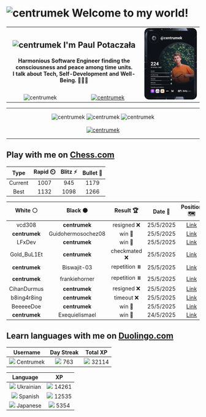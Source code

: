 <h1>
  <img
    src="https://emojis.slackmojis.com/emojis/images/1531849430/4246/blob-sunglasses.gif"
    width="30"
    alt="centrumek"
  />
  Welcome to my world!
</h1>

<table>
  <tbody>
    <tr>
      <td align="center" width="70%" colspan="2">
        <h2>
          <img
            src="https://raw.githubusercontent.com/MartinHeinz/MartinHeinz/master/wave.gif"
            width="30px"
            alt="centrumek"
          />
          I'm Paul Potaczała
        </h2>
        <h4>
          Harmonious Software Engineer finding the consciousness and peace among time units.
          <br/>
          I talk about Tech, Self-Development and Well-Being. 🌿🧘🚀
        </h4>
      </td>
      <td width="30%" rowspan="2">
        <a href="https://app.daily.dev/centrumek">
          <img
            src="./devcard.svg"
            alt="centrumek"
          />
        </a>
      </td>
    </tr>
    <tr align="center">
      <td>
        <img
          src="https://komarev.com/ghpvc/?username=centrumek&label=visitors&color=0e75b6&style=flat"
          alt="centrumek"
        >
      </td>
      <td>
        <a href="https://stackoverflow.com/users/14496012/centrumek">
          <img
            src="https://stackoverflow.com/users/flair/14496012.png?theme=dark"
            alt="centrumek"
          >
        </a>
      </td>
    </tr>
  </tbody>
</table>

---
<div align="center">
  <img 
    src="https://github-readme-stats.vercel.app/api?username=centrumek&show_icons=true&count_private=true&theme=dark&hide_border=true&hide=issues,contribs&bg_color=00000000"
    alt="centrumek"
  />
  <img
    src="https://github-readme-stats.vercel.app/api/top-langs/?username=centrumek&layout=compact&hide_border=true&theme=dark&bg_color=00000000&langs_count=6&exclude_repo=air-statistic-app"
    alt="centrumek"
  />
  <img 
    src="https://github-readme-streak-stats.herokuapp.com?user=centrumek&theme=dark&hide_border=true&background=FFFFFF00"
    alt="centrumek"
  />
  <br/>
  <br/>
  <a href="https://www.buymeacoffee.com/centrumek">
    <img
      src="https://cdn.buymeacoffee.com/buttons/v2/default-orange.png"
      height="50"
      width="210"
      alt="centrumek"
    />
  </a>
</div>

---

## Play with me on [Chess.com](https://www.chess.com/member/centrumek)

<div align="center">
<!--START_SECTION:chessStats-->
<!-- Automatically generated with https://github.com/Balastrong/chess-stats-action -->

| Type | Rapid ⏲️ | Blitz ⚡ | Bullet 🔫 |
|:---:|:---:|:---:|:---:|
| Current | 1007 | 945 | 1179 |
| Best | 1132 | 1098 | 1266 |

| White ⚪ | Black ⚫ | Result 🏆 | Date 📅 | Position 🗺️ | Type 🕕 |
|:---:|:---:|:---:|:---:|:---:|:---:|
| vcd308 | **centrumek** | resigned ❌ | 25/5/2025 | <a href="http://www.ee.unb.ca/cgi-bin/tervo/fen.pl?select=B7/8/8/7R/1P1k2n1/2N3P1/PP2KPP1/8 b - - 0 30">Link</a> | Blitz |
| **centrumek** | Guidohermosochez08 | win 🥇 | 25/5/2025 | <a href="http://www.ee.unb.ca/cgi-bin/tervo/fen.pl?select=8/3P3k/5p2/1p3P1p/7P/P1K5/8/6R1 b - - 0 37">Link</a> | Blitz |
| LFxDev | **centrumek** | win 🥇 | 25/5/2025 | <a href="http://www.ee.unb.ca/cgi-bin/tervo/fen.pl?select=rn1qr1k1/pp3pp1/8/3p2P1/3P1P2/P1P5/4b1P1/R2Q1K1R w - - 0 20">Link</a> | Blitz |
| Gold_BuL1Et | **centrumek** | checkmated ❌ | 25/5/2025 | <a href="http://www.ee.unb.ca/cgi-bin/tervo/fen.pl?select=r4r1k/2p2pQp/pn3P1p/2p5/3q1P2/2N4P/PPP3P1/R3R2K b - - 1 21">Link</a> | Blitz |
| **centrumek** | Biswajit-03 | repetition ⏸️ | 25/5/2025 | <a href="http://www.ee.unb.ca/cgi-bin/tervo/fen.pl?select=8/8/p5k1/1r3R1R/1r4P1/8/2P5/2K5 w - - 13 50">Link</a> | Blitz |
| **centrumek** | frankiehorner | repetition ⏸️ | 25/5/2025 | <a href="http://www.ee.unb.ca/cgi-bin/tervo/fen.pl?select=8/1p6/p3k3/P1P2b1p/2P3pB/3p1p2/3Kp3/4R3 b - - 9 54">Link</a> | Blitz |
| CihanDurmus | **centrumek** | resigned ❌ | 25/5/2025 | <a href="http://www.ee.unb.ca/cgi-bin/tervo/fen.pl?select=r7/2Q4p/p7/kp4p1/8/3P4/PPP2PPP/R1B3K1 b - - 2 32">Link</a> | Blitz |
| b8ing4r8ing | **centrumek** | timeout ❌ | 25/5/2025 | <a href="http://www.ee.unb.ca/cgi-bin/tervo/fen.pl?select=8/1Kb1k3/2P1P3/5B2/8/8/8/8 b - - 12 69">Link</a> | Blitz |
| BeeeeeDoe | **centrumek** | win 🥇 | 25/5/2025 | <a href="http://www.ee.unb.ca/cgi-bin/tervo/fen.pl?select=4rb2/ppk5/2p3Q1/3P4/3R1p2/6pP/PP5q/5B1K w - - 1 28">Link</a> | Blitz |
| **centrumek** | Exequielismael | win 🥇 | 24/5/2025 | <a href="http://www.ee.unb.ca/cgi-bin/tervo/fen.pl?select=r7/1ppQ1k1p/2n2q2/p2p3P/3P1P2/2P1P3/P1P5/R3K2R b KQ - 2 21">Link</a> | Blitz |

<!--END_SECTION:chessStats-->
</div>

## Learn languages with me on [Duolingo.com](https://www.duolingo.com/profile/Centrumek)

<div align="center">
<!--START_SECTION:duolingoStats-->
<!-- Automatically generated with https://github.com/centrumek/duolingo-readme-stats-->

| Username | Day Streak | Total XP |
|:---:|:---:|:---:|
| <img src="https://raw.githubusercontent.com/centrumek/duolingo-readme-stats/main/assets/duolingo.png" height="12"> Centrumek | <img src="https://raw.githubusercontent.com/centrumek/duolingo-readme-stats/main/assets/streakfrozen.svg" height="12"> 763 | <img src="https://raw.githubusercontent.com/centrumek/duolingo-readme-stats/main/assets/xp.svg" height="12"> 32114 | <img src="https://raw.githubusercontent.com/centrumek/duolingo-readme-stats/main/assets/xp.svg" height="12"> 0 |

| Language | XP |
|:---:|:---:|
| <img src="https://raw.githubusercontent.com/centrumek/duolingo-readme-stats/main/assets/langs/ukrainian.svg" height="12"> Ukrainian | <img src="https://raw.githubusercontent.com/centrumek/duolingo-readme-stats/main/assets/xp.svg" height="12"> 14261 |
| <img src="https://raw.githubusercontent.com/centrumek/duolingo-readme-stats/main/assets/langs/spanish.svg" height="12"> Spanish | <img src="https://raw.githubusercontent.com/centrumek/duolingo-readme-stats/main/assets/xp.svg" height="12"> 12535 |
| <img src="https://raw.githubusercontent.com/centrumek/duolingo-readme-stats/main/assets/langs/japanese.svg" height="12"> Japanese | <img src="https://raw.githubusercontent.com/centrumek/duolingo-readme-stats/main/assets/xp.svg" height="12"> 5354 |

<!--END_SECTION:duolingoStats-->
</div>
<!--
**centrumek/centrumek** is a ✨ _special_ ✨ repository because its `README.md` (this file) appears on your GitHub profile.

Here are some ideas to get you started:

- 🔭 I’m currently working on ...
- 🌱 I’m currently learning ...
- 👯 I’m looking to collaborate on ...
- 🤔 I’m looking for help with ...
- 💬 Ask me about ...
- 📫 How to reach me: ...
- 😄 Pronouns: ...
- ⚡ Fun fact: ...
-->
